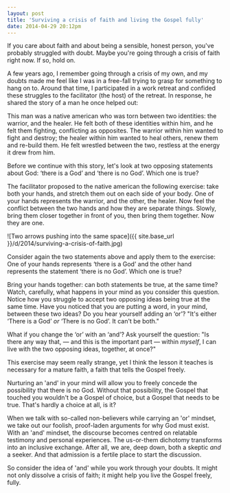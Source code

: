 ```yaml
---
layout: post
title: 'Surviving a crisis of faith and living the Gospel fully'
date: 2014-04-29 20:12pm
---
```


If you care about faith and about being a sensible, honest person, you've probably struggled with doubt. Maybe you're going through a crisis of faith right now. If so, hold on.

A few years ago, I remember going through a crisis of my own, and my doubts made me feel like I was in a free-fall trying to grasp for something to hang on to. Around that time, I participated in a work retreat and confided these struggles to the facilitator (the host) of the retreat. In response, he shared the story of a man he once helped out:

This man was a native american who was torn between two identities: the warrior, and the healer. He felt both of these identities within him, and he felt them fighting, conflicting as opposites. The warrior within him wanted to fight and destroy; the healer within him wanted to heal others, renew them and re-build them. He felt wrestled between the two, restless at the energy it drew from him.

Before we continue with this story, let's look at two opposing statements about God: ‘there is a God’ and ‘there is no God’. Which one is true?

<!-- MORE -->

The facilitator proposed to the native american the following exercise: take both your hands, and stretch them out on each side of your body. One of your hands represents the warrior, and the other, the healer. Now feel the conflict between the two hands and how they are separate things. Slowly, bring them closer together in front of you, then bring them together. Now they are one.

![Two arrows pushing into the same space]({{ site.base_url }}/d/2014/surviving-a-crisis-of-faith.jpg)

Consider again the two statements above and apply them to the exercise: One of your hands represents ‘there is a God’ and the other hand represents the statement ‘there is no God’. Which one is true?

Bring your hands together: can both statements be true, at the same time? Watch, carefully, what happens in your mind as you consider this question. Notice how you struggle to accept two opposing ideas being true at the same time. Have you noticed that you are putting a word, in your mind, between these two ideas? Do you hear yourself adding an ‘or’? "It's either ‘There is a God’ _or_ ‘There is no God’. It can't be both."

What if you change the ‘or’ with an ‘and’? Ask yourself the question: "Is there any way that, &mdash; and this is the important part &mdash; within _myself_, I can live with the two opposing ideas, together, at once?"

This exercise may seem really strange,  yet I think the lesson it teaches is necessary for a mature faith, a faith that tells the Gospel freely.

Nurturing an 'and' in your mind will allow you to freely concede the possibility that there is no God. Without that possibility, the Gospel that touched you wouldn't be a Gospel of choice, but a Gospel that needs to be true. That's hardly a choice at all, is it?

When we talk with so-called non-believers while carrying an 'or' mindset, we take out our foolish, proof-laden arguments for why God must exist. With an 'and' mindset, the discourse becomes centred on relatable testimony and personal experiences. The us-or-them dichotomy transforms into an inclusive exchange. After all, we are, deep down, both a skeptic _and_ a seeker. And that admission is a fertile place to start the discussion.

So consider the idea of 'and' while you work through your doubts. It might not only dissolve a crisis of faith; it might help you live the Gospel freely, fully.
